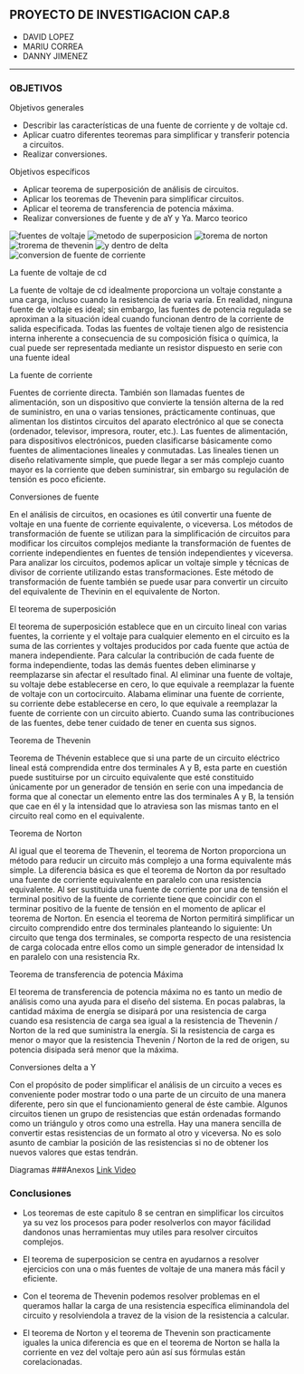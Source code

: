 ## PROYECTO DE INVESTIGACION CAP.8
- DAVID LOPEZ
- MARIU CORREA
- DANNY JIMENEZ



---------------------------------------------
### OBJETIVOS 
	

Objetivos generales   	
- Describir las características de una fuente de corriente y de voltaje cd.	
- Aplicar cuatro diferentes teoremas para simplificar y transferir potencia a circuitos. 
- Realizar conversiones.

Objetivos específicos	
- Aplicar teorema de superposición de análisis de circuitos. 
- Aplicar los teoremas de Thevenin para simplificar circuitos.
- Aplicar el teorema de transferencia de potencia máxima.
- Realizar conversiones de fuente y de aY y Ya.
Marco teorico

![fuentes de voltaje](https://user-images.githubusercontent.com/76136485/103899061-d528d580-50c3-11eb-9785-5179a7856c81.jpeg)
![metodo de superposicion](https://user-images.githubusercontent.com/76136485/103899064-d5c16c00-50c3-11eb-85c9-b0dce5453414.jpeg)
![torema de norton](https://user-images.githubusercontent.com/76136485/103899067-d65a0280-50c3-11eb-9dc9-b3e7fa42ff16.jpeg)
![trorema de thevenin](https://user-images.githubusercontent.com/76136485/103899068-d65a0280-50c3-11eb-9d49-aa77bfca3a05.jpeg)
![y dentro de delta](https://user-images.githubusercontent.com/76136485/103899070-d6f29900-50c3-11eb-98a8-9ff815036622.jpeg)
![conversion de fuente de corriente](https://user-images.githubusercontent.com/76136485/103899072-d6f29900-50c3-11eb-92dd-1ef3f1db89c1.jpeg)

La fuente de voltaje de cd

La fuente de voltaje de cd idealmente proporciona un voltaje constante a una carga, 
incluso cuando la resistencia de varia varía.
En realidad, ninguna fuente de voltaje es ideal; sin embargo, las fuentes de potencia
regulada se aproximan a la situación ideal cuando funcionan dentro de la corriente de 
salida especificada. Todas las fuentes de voltaje tienen algo de resistencia interna
inherente a consecuencia de su composición física o química, la cual puede ser 
representada mediante un resistor dispuesto en serie con una fuente ideal



La fuente de corriente

Fuentes de corriente directa. También son llamadas fuentes de alimentación,
son un dispositivo que convierte la tensión alterna de la red de suministro, en una o 
varias tensiones, prácticamente continuas, que alimentan los distintos circuitos del 
aparato electrónico al que se conecta (ordenador, televisor, impresora, router, 
etc.).
Las fuentes de alimentación, para dispositivos electrónicos, pueden clasificarse 
básicamente como fuentes de alimentaciones lineales y conmutadas. Las lineales
tienen un diseño relativamente simple, que puede llegar a ser más complejo cuanto 
mayor es la corriente que deben suministrar, sin embargo su regulación de tensión
 es poco eficiente. 

Conversiones de fuente

En el análisis de circuitos, en ocasiones es útil convertir una fuente de voltaje en una
fuente de corriente equivalente, o viceversa.
Los métodos de transformación de fuente se utilizan para la simplificación de 
circuitos para modificar los circuitos complejos mediante la transformación de 
fuentes de corriente independientes en fuentes de tensión independientes y 
viceversa. Para analizar los circuitos, podemos aplicar un voltaje simple y
técnicas de divisor de corriente utilizando estas transformaciones. Este método
de transformación de fuente también se puede usar para convertir un circuito del 
equivalente de Thevinin en el equivalente de Norton. 

El teorema de superposición

El teorema de superposición establece que en un circuito lineal con varias 
fuentes, la corriente y el voltaje para cualquier elemento en el circuito es la 
suma de las corrientes y voltajes producidos por cada fuente que actúa de 
manera independiente.
Para calcular la contribución de cada fuente de forma independiente, todas 
las demás fuentes deben eliminarse y reemplazarse sin afectar el resultado 
final. Al eliminar una fuente de voltaje, su voltaje debe establecerse en cero,
lo que equivale a reemplazar la fuente de voltaje con un cortocircuito. Alabama
eliminar una fuente de corriente, su corriente debe establecerse en cero, lo 
que equivale a reemplazar la fuente de corriente con un circuito abierto.
Cuando suma las contribuciones de las fuentes, debe tener cuidado de 
tener en cuenta sus signos. 

Teorema de Thevenin

Teorema de Thévenin establece que si una parte de un circuito eléctrico lineal 
está comprendida entre dos terminales A y B, esta parte en cuestión puede 
sustituirse por un circuito equivalente que esté constituido únicamente por un 
generador de tensión en serie con una impedancia de forma que al conectar un 
elemento entre las dos terminales A y B, la tensión que cae en él y la intensidad 
que lo atraviesa son las mismas tanto en el circuito real como en el equivalente.

Teorema de Norton

Al igual que el teorema de Thevenin, el teorema de Norton proporciona un método para reducir un 
circuito más complejo a una forma equivalente más simple. La diferencia básica es que el teorema de
Norton da por resultado una fuente de corriente equivalente en paralelo con una resistencia equivalente.
Al ser sustituida una fuente de corriente por una de tensión el terminal positivo de 
la fuente de corriente tiene que coincidir con el terminar positivo de la fuente de 
tensión en el momento de aplicar el teorema de Norton. En esencia el teorema de
Norton permitirá simplificar un circuito comprendido entre dos terminales 
planteando lo siguiente: Un circuito que tenga dos terminales, se comporta 
respecto de una resistencia de carga colocada entre ellos como un simple 
generador de intensidad Ix en paralelo con una resistencia Rx.

Teorema de transferencia de potencia Máxima

El teorema de transferencia de potencia máxima no es tanto un medio
de análisis como una ayuda para el diseño del sistema. En pocas
palabras, la cantidad máxima de energía se disipará por una resistencia
de carga cuando esa resistencia de carga sea igual a la resistencia de 
Thevenin / Norton de la red que suministra la energía. Si la resistencia
de carga es menor o mayor que la resistencia Thevenin / Norton de la 
red de origen, su potencia disipada será menor que la máxima.

Conversiones delta a Y 

Con el propósito de poder simplificar el análisis de un circuito a veces es conveniente poder
 mostrar todo o una parte de un circuito de una manera diferente, pero sin que el
funcionamiento general de éste cambie. Algunos circuitos tienen un grupo de resistencias que
están ordenadas formando como un triángulo y otros como una estrella. Hay una manera
sencilla de convertir estas resistencias de un formato al otro y viceversa. No es solo asunto de
 cambiar la posición de las resistencias si no de obtener los nuevos valores que estas tendrán.

Diagramas
###Anexos
[Link Video](https://www.youtube.com/watch?v=gM3nKqke5yE "Link Video")


### Conclusiones

- Los teoremas de este capitulo 8 se centran en simplificar los circuitos ya su vez los procesos para poder resolverlos con mayor fácilidad
dandonos unas herramientas muy utiles para resolver circuitos complejos.

- El teorema de superposicion se centra en ayudarnos a resolver ejercicios con una o más fuentes de voltaje de una manera más fácil y eficiente.

- Con el teorema de Thevenin podemos resolver problemas en el queramos hallar la carga de una resistencia específica eliminandola del circuito
y resolviendola a travez de la vision de la resistencia a calcular.

- El teorema de Norton y el teorema de Thevenin son practicamente iguales la unica diferencia es que en el teorema de Norton se halla la corriente en vez del voltaje
pero aún así sus fórmulas están corelacionadas.
